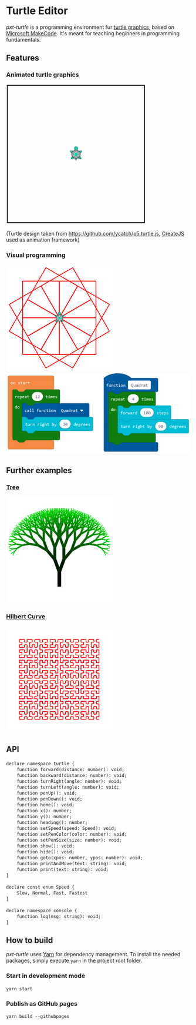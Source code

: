 # Turtle Editor #

*pxt-turtle* is a programming environment fur [turtle graphics](https://en.wikipedia.org/wiki/Turtle_graphics), based on [Microsoft MakeCode](https://github.com/Microsoft/pxt). It's meant for teaching beginners in programming fundamentals.

## Features ##

### Animated turtle graphics ###
![Simple](examples/simple.gif)

(Turtle design taken from https://github.com/ycatch/p5.turtle.js, [CreateJS](https://createjs.com/) used as animation framework)

### Visual programming ###
![Quadrats](examples/quadrats.png) ![Blocks](examples/quadrats_blocks.png)

## Further examples ##

### [Tree](examples/tree.js) ###
![Tree](examples/tree.png)

### [Hilbert Curve](examples/hilbert.js) ###
![Hilbert Curve](examples/hilbert.png)

## API ##

    declare namespace turtle {
        function forward(distance: number): void;
        function backward(distance: number): void;
        function turnRight(angle: number): void;
        function turnLeft(angle: number): void;
        function penUp(): void;
        function penDown(): void;
        function home(): void;
        function x(): number;
        function y(): number;
        function heading(): number;
        function setSpeed(speed: Speed): void;
        function setPenColor(color: number): void;
        function setPenSize(size: number): void;
        function show(): void;
        function hide(): void;
        function goto(xpos: number, ypos: number): void;
        function printAndMove(text: string): void;
        function print(text: string): void;
    }

    declare const enum Speed {
        Slow, Normal, Fast, Fastest
    }

    declare namespace console {
        function log(msg: string): void;
    }

## How to build ##
*pxt-turtle* uses [Yarn](https://yarnpkg.com/) for dependency management. To install the needed packages, simply execute `yarn` in the project root folder.

### Start in development mode ###

    yarn start

### Publish as GitHub pages ###

    yarn build --githubpages
